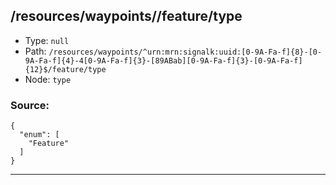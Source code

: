 ## /resources/waypoints/<RegExp>/feature/type

* Type: `null`
* Path: `/resources/waypoints/^urn:mrn:signalk:uuid:[0-9A-Fa-f]{8}-[0-9A-Fa-f]{4}-4[0-9A-Fa-f]{3}-[89ABab][0-9A-Fa-f]{3}-[0-9A-Fa-f]{12}$/feature/type`
* Node: `type`

### Source:
```
{
  "enum": [
    "Feature"
  ]
}
```

---
